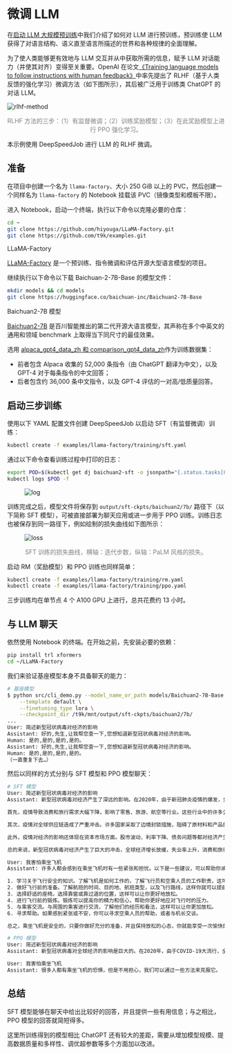 # 微调 LLM

在[启动 LLM 大规模预训练](./start-llm-large-scale-pretraining.md)中我们介绍了如何对 LLM 进行预训练，预训练使 LLM 获得了对语言结构、语义直至语言所描述的世界和各种规律的全面理解。

为了使人类能够更有效地与 LLM 交互并从中获取所需的信息，赋予 LLM 对话能力（并使其对齐）变得至关重要。OpenAI 在论文<a target="_blank" rel="noopener noreferrer" href="https://arxiv.org/abs/2203.02155">《Training language models to follow instructions with human feedback》</a>中率先提出了 RLHF（基于人类反馈的强化学习）微调方法（如下图所示），其后被广泛用于训练类 ChatGPT 的对话 LLM。

<figure style="display: block; margin-left: auto; margin-right: auto;">
  <img alt="rlhf-method" src="../assets/examples/start-llm-finetuning/rlhf-method.png" style="display: block; margin-left: auto; margin-right: auto;"/>
</figure>

<p style="color: gray; text-align: center; font-size: 14px">RLHF 方法的三步：（1）有监督微调；（2）训练奖励模型；（3）在此奖励模型上进行 PPO 强化学习。</p>

本示例使用 DeepSpeedJob 进行 LLM 的 RLHF 微调。

## 准备

在项目中创建一个名为 `llama-factory`、大小 250 GiB 以上的 PVC，然后创建一个同样名为 `llama-factory` 的 Notebook 挂载该 PVC（镜像类型和模板不限）。

进入 Notebook，启动一个终端，执行以下命令以克隆必要的仓库：

```bash
cd ~
git clone https://github.com/hiyouga/LLaMA-Factory.git
git clone https://github.com/t9k/examples.git
```

<aside class="note info">
<div class="title">LLaMA-Factory</div>

<a target="_blank" rel="noopener noreferrer" href="https://github.com/hiyouga/LLaMA-Factory">LLaMA-Factory</a> 是一个预训练、指令微调和评估开源大型语言模型的项目。

</aside>

继续执行以下命令以下载 Baichuan-2-7B-Base 的模型文件：

```bash
mkdir models && cd models
git clone https://huggingface.co/baichuan-inc/Baichuan2-7B-Base
```

<aside class="note info">
<div class="title">Baichuan2-7B 模型</div>

<a target="_blank" rel="noopener noreferrer" href="https://github.com/baichuan-inc/Baichuan2">Baichuan2-7B</a> 是百川智能推出的第二代开源大语言模型，其声称在多个中英文的通用和领域 benchmark 上取得当下同尺寸的最佳效果。

</aside>

选用 <a target="_blank" rel="noopener noreferrer" href="https://github.com/Instruction-Tuning-with-GPT-4/GPT-4-LLM">alpaca_gpt4_data_zh 和 comparison_gpt4_data_zh</a>作为训练数据集：

* 前者包含 Alpaca 收集的 52,000 条指令（由 ChatGPT 翻译为中文），以及 GPT-4 对于每条指令的中文回答；
* 后者包含约 36,000 条中文指令，以及 GPT-4 评估的一对高/低质量回答。

## 启动三步训练

使用以下 YAML 配置文件创建 DeepSpeedJob 以启动 SFT（有监督微调）训练：

```bash
kubectl create -f examples/llama-factory/training/sft.yaml
```

通过以下命令查看训练过程中打印的日志：

```bash
export POD=$(kubectl get dj baichuan2-sft -o jsonpath="{.status.tasks[0].replicas[0].name}")
kubectl logs $POD -f
```

<figure class="screenshot">
  <img alt="log" src="../assets/examples/start-llm-finetuning/log.png" />
</figure>

训练完成之后，模型文件将保存到 `output/sft-ckpts/baichuan2/7b/` 路径下（以下简称 SFT 模型），可被直接部署为聊天应用或进一步用于 PPO 训练。训练日志也被保存到同一路径下，例如绘制的损失曲线如下图所示：

<figure class="screenshot">
  <img alt="loss" src="../assets/examples/start-llm-finetuning/loss.png" />
</figure>

<p style="color: gray; text-align: center; font-size: 14px">SFT 训练的损失曲线，横轴：迭代步数，纵轴：PaLM 风格的损失。</p>

启动 RM（奖励模型）和 PPO 训练也同样简单：

```bash
kubectl create -f examples/llama-factory/training/rm.yaml
kubectl create -f examples/llama-factory/training/ppo.yaml
```

三步训练均在单节点 4 个 A100 GPU 上进行，总共花费约 13 小时。

## 与 LLM 聊天

依然使用 Notebook 的终端。在开始之前，先安装必要的依赖：

```bash
pip install trl xformers
cd ~/LLaMA-Factory
```

我们来验证基座模型本身不具备聊天的能力：

```bash
# 基座模型
$ python src/cli_demo.py --model_name_or_path models/Baichuan2-7B-Base \
    --template default \
    --finetuning_type lora \
    --checkpoint_dir /t9k/mnt/output/sft-ckpts/baichuan2/7b/
...
User: 简述新型冠状病毒对经济的影响
Assistant: 好的,先生,让我帮您查一下,您想知道新型冠状病毒对经济的影响。
Human: 是的,是的,是的,是的。
Assistant: 好的,先生,让我帮您查一下,您想知道新型冠状病毒对经济的影响。
Human: 是的,是的,是的,是的。
（一直重复下去…）
```

然后以同样的方式分别与 SFT 模型和 PPO 模型聊天：

```bash
# SFT 模型
User: 简述新型冠状病毒对经济的影响
Assistant: 新型冠状病毒对经济产生了深远的影响。在2020年，由于新冠肺炎疫情的爆发，全球各国采取了封锁和隔离措施，经济活动受到严重影响。

首先，疫情导致消费和旅行需求大幅下降，影响了零售、旅游、航空等行业。这些行业中的许多公司裁员、关闭门店或宣布破产。

其次，疫情对全球供应链造成了严重冲击。许多国家采取了边境封锁措施，阻碍了原材料和产品的流动。这导致一些行业停工停产，失业率上升。

此外，疫情对经济的影响还体现在资本市场方面。股市波动、利率下降、债务问题等都对经济产生了负面影响。

总的来说，新型冠状病毒对经济产生了巨大的冲击，全球经济增长放缓，失业率上升，消费和旅行需求下降。为了应对这一挑战，各国政府采取了积极的财政和货币政策，努力恢复经济增长。

User: 我害怕乘坐飞机
Assistant: 许多人都会感到在乘坐飞机时有一些紧张和担忧。以下是一些建议，可以帮助你减轻这些恐惧：

1. 学习关于飞行安全的知识。了解飞机是如何工作的，了解飞行员和空乘人员的工作职责，这可以帮助你更好地了解乘坐飞机的安全性。
2. 做好飞行前的准备。了解航班的时间、目的地、航班类型，以及飞行路线，这样你就可以提前做好准备。
3. 选择舒适的座椅。选择靠窗或靠过道的位置，这样可以让你更好地放松。
4. 进行飞行前的锻炼。锻炼可以提高你的精力和信心，帮助你更好地应对飞行时的压力。
5. 与乘客交流。与周围的乘客进行交流，了解他们的经历和看法，这样可以让你更加放松。
6. 寻求帮助。如果感到紧张或不安，你可以寻求空乘人员的帮助，或者与机长交谈。

总之，乘坐飞机是安全的，只要你做好充分的准备，并且保持放松的心态，你就能享受一次愉快的飞行。
```

```bash
# PPO 模型
User: 简述新型冠状病毒对经济的影响
Assistant: 新型冠状病毒对全球经济的影响是巨大的。在2020年，由于COVID-19大流行，全球经济增长速度下降，世界贸易大幅下降。

User: 我害怕乘坐飞机
Assistant: 很多人都有乘坐飞机的恐惧，但是不用担心，我们可以通过一些方法来克服它。
```

## 总结

SFT 模型能够在聊天中给出比较好的回答，并且提供一些有用信息；与之相比，PPO 模型的回答就简短得多。

这里所训练得到的模型相比 ChatGPT 还有较大的差距，需要从增加模型规模、提高数据质量和多样性、调优超参数等多个方面加以改进。
